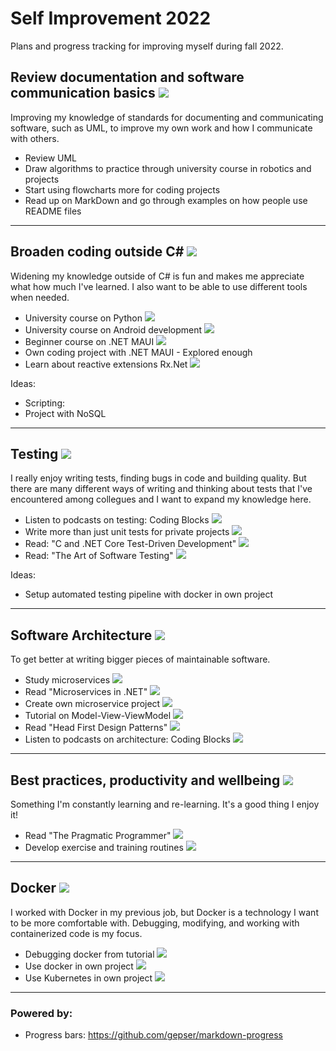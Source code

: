 
# Self Improvement 2022

Plans and progress tracking for improving myself during fall 2022.  

## Review documentation and software communication basics ![](https://geps.dev/progress/100)  

Improving my knowledge of standards for documenting and communicating software, such as UML, to improve my own work and how I communicate with others.  

- Review UML 
- Draw algorithms to practice through university course in robotics and projects
- Start using flowcharts more for coding projects
- Read up on MarkDown and go through examples on how people use README files
  
***

## Broaden coding outside C#  ![](https://geps.dev/progress/80)  

Widening my knowledge outside of C# is fun and makes me appreciate what how much I've learned. I also want to be able to use different tools when needed.

- University course on Python ![](https://geps.dev/progress/100)
- University course on Android development ![](https://geps.dev/progress/75)
- Beginner course on .NET MAUI ![](https://geps.dev/progress/100)
- Own coding project with .NET MAUI - Explored enough
- Learn about reactive extensions Rx.Net ![](https://geps.dev/progress/10)

Ideas: 
- Scripting:
- Project with NoSQL

***  
  
## Testing ![](https://geps.dev/progress/60)  

I really enjoy writing tests, finding bugs in code and building quality. But there are many different ways of writing and thinking about tests that I've encountered among collegues and I want to expand my knowledge here.

- Listen to podcasts on testing: Coding Blocks ![](https://geps.dev/progress/100) 
- Write more than just unit tests for private projects ![](https://geps.dev/progress/100) 
- Read: "C and .NET Core Test-Driven Development" ![](https://geps.dev/progress/30)  
- Read: "The Art of Software Testing" ![](https://geps.dev/progress/30)

Ideas: 
- Setup automated testing pipeline with docker in own project

***

## Software Architecture ![](https://geps.dev/progress/75)

To get better at writing bigger pieces of maintainable software.  

- Study microservices ![](https://geps.dev/progress/100)
- Read "Microservices in .NET" ![](https://geps.dev/progress/90) 
- Create own microservice project ![](https://geps.dev/progress/100)
- Tutorial on Model-View-ViewModel ![](https://geps.dev/progress/100) 
- Read "Head First Design Patterns" ![](https://geps.dev/progress/50)  
- Listen to podcasts on architecture: Coding Blocks ![](https://geps.dev/progress/50)

***

## Best practices, productivity and wellbeing ![](https://geps.dev/progress/50)

Something I'm constantly learning and re-learning. It's a good thing I enjoy it! 

- Read "The Pragmatic Programmer" ![](https://geps.dev/progress/35)
- Develop exercise and training routines ![](https://geps.dev/progress/100)

***

## Docker ![](https://geps.dev/progress/75)  

I worked with Docker in my previous job, but Docker is a technology I want to be more comfortable with. Debugging, modifying, and working with containerized code is my focus.

- Debugging docker from tutorial ![](https://geps.dev/progress/100)  
- Use docker in own project ![](https://geps.dev/progress/100)
- Use Kubernetes in own project ![](https://geps.dev/progress/0)

***

### Powered by:

- Progress bars: https://github.com/gepser/markdown-progress  
